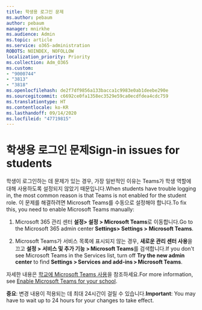 ```yaml
---
title: 학생용 로그인 문제
ms.author: pebaum
author: pebaum
manager: mnirkhe
ms.audience: Admin
ms.topic: article
ms.service: o365-administration
ROBOTS: NOINDEX, NOFOLLOW
localization_priority: Priority
ms.collection: Adm_O365
ms.custom:
- "9000744"
- "3813"
- "3818"
ms.openlocfilehash: de2f7df9856a133bacca1c9983e0ab1deebe290e
ms.sourcegitcommit: c6692ce0fa1358ec3529e59ca0ecdfdea4cdc759
ms.translationtype: HT
ms.contentlocale: ko-KR
ms.lasthandoff: 09/14/2020
ms.locfileid: "47719815"
---
```

# <a name="sign-in-issues-for-students"></a><span data-ttu-id="dbd43-102">학생용 로그인 문제</span><span class="sxs-lookup"><span data-stu-id="dbd43-102">Sign-in issues for students</span></span>

<span data-ttu-id="dbd43-103">학생이 로그인하는 데 문제가 있는 경우, 가장 일반적인 이유는 Teams가 학생 역할에 대해 사용하도록 설정되지 않았기 때문입니다.</span><span class="sxs-lookup"><span data-stu-id="dbd43-103">When students have trouble logging in, the most common reason is that Teams is not enabled for the student role.</span></span> <span data-ttu-id="dbd43-104">이 문제를 해결하려면 Microsoft Teams를 수동으로 설정해야 합니다.</span><span class="sxs-lookup"><span data-stu-id="dbd43-104">To fix this, you need to enable Microsoft Teams manually:</span></span>

1. <span data-ttu-id="dbd43-105">Microsoft 365 관리 센터 **설정> 설정 > Microsoft Teams**로 이동합니다.</span><span class="sxs-lookup"><span data-stu-id="dbd43-105">Go to the Microsoft 365 admin center **Settings> Settings > Microsoft Teams**.</span></span> 

2. <span data-ttu-id="dbd43-106">Microsoft Teams가 서비스 목록에 표시되지 않는 경우, **새로운 관리 센터 사용**을 끄고 **설정 > 서비스 및 추가 기능 > Microsoft Teams**를 검색합니다.</span><span class="sxs-lookup"><span data-stu-id="dbd43-106">If you don't see Microsoft Teams in the Services list, turn off **Try the new admin center** to find **Settings > Services and add-ins > Microsoft Teams**.</span></span> 

<span data-ttu-id="dbd43-107">자세한 내용은 [학교에 Microsoft Teams 사용](https://docs.microsoft.com/microsoft-365/education/intune-edu-trial/enable-microsoft-teams#enable-microsoft-teams-for-your-school-1)을 참조하세요.</span><span class="sxs-lookup"><span data-stu-id="dbd43-107">For more information, see [Enable Microsoft Teams for your school](https://docs.microsoft.com/microsoft-365/education/intune-edu-trial/enable-microsoft-teams#enable-microsoft-teams-for-your-school-1).</span></span> 

<span data-ttu-id="dbd43-108">**중요**: 변경 내용이 적용되는 데 최대 24시간이 걸릴 수 있습니다.</span><span class="sxs-lookup"><span data-stu-id="dbd43-108">**Important**: You may have to wait up to 24 hours for your changes to take effect.</span></span>

 
